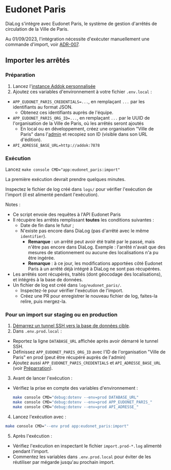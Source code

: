 # Eudonet Paris

DiaLog s'intègre avec Eudonet Paris, le système de gestion d'arrêtés de circulation de la Ville de Paris.

Au 01/09/2023, l'intégration nécessite d'exécuter manuellement une commande d'import, voir [ADR-007](../adr/007_eudonet_paris_integration.md).

## Importer les arrêtés

### Préparation

1. Lancez l'[instance Addok personnalisée](./addok.md)
1. Ajoutez ces variables d'environnement à votre fichier `.env.local` :
  * `APP_EUDONET_PARIS_CREDENTIALS=...`, en remplaçant `...` par les identifiants au format JSON.
    * Obtenez ces identifiants auprès de l'équipe.
  * `APP_EUDONET_PARIS_ORG_ID=...`, en remplaçant `...` par le UUID de l'organisation de la Ville de Paris, où les arrêtés seront ajoutés
    * En local ou en développement, créez une organisation "Ville de Paris" dans l'[admin](./admin.md) et recopiez son ID (visible dans son URL d'édition).
  * `API_ADRESSE_BASE_URL=http://addok:7878`

### Exécution

Lancez `make console CMD="app:eudonet_paris:import"`

La première exécution devrait prendre quelques minutes.

Inspectez le fichier de log créé dans `logs/` pour vérifier l'exécution de l'import (il est alimenté pendant l'exécution).

Notes :

* Ce script envoie des requêtes à l'API Eudonet Paris
* Il récupère les arrêtés remplissant **toutes** les conditions suivantes :
  * Date de fin dans le futur ;
  * N'existe pas encore dans DiaLog (pas d'arrêté avec le même `identifier`).
    * **Remarque** : un arrêté peut avoir été traité par le passé, mais n'être pas encore dans DiaLog. Exemple : l'arrêté n'avait que des mesures de stationnement ou aucune des localisations n'a pu être ingérée.
    * **Remarque** : à ce jour, les modifications apportées côté Eudonet Paris à un arrêté déjà intégré à DiaLog ne sont pas récupérées.
* Les arrêtés sont récupérés, traités (dont géocodage des localisations), et intégrés à la base de données.
* Un fichier de log est créé dans `log/eudonet_paris/`.
  * Inspectez-le pour vérifier l'exécution de l'import.
  * Créez une PR pour enregistrer le nouveau fichier de log, faites-la relire, puis mergez-la.

### Pour un import sur staging ou en production

1. [Démarrez un tunnel SSH vers la base de données cible](./db.md#utiliser-une-db-scalingo-en-local).
2. Dans `.env.prod.local` :
  * Reportez la ligne `DATABASE_URL` affichée après avoir démarré le tunnel SSH.
  * Définissez `APP_EUDONET_PARIS_ORG_ID` avec l'ID de l'organisation "Ville de Paris" en prod (peut être récupéré auprès de l'admin)
  * Ajoutez aussi `APP_EUDONET_PARIS_CREDENTIALS` et `API_ADRESSE_BASE_URL` (voir [Préparration](#préparation)).
3. Avant de lancer l'exécution :
  * Vérifiez la prise en compte des variables d'environnement :

    ```bash
    make console CMD="debug:dotenv --env=prod DATABASE_URL"
    make console CMD="debug:dotenv --env=prod APP_EUDONET_PARIS_"
    make console CMD="debug:dotenv --env=prod API_ADRESSE_"
    ```

4. Lancez l'exécution avec :

  ```bash
  make console CMD="--env prod app:eudonet_paris:import"
  ```

5. Après l'exécution :
  * Vérifiez l'exécution en inspectant le fichier `import.prod-*.log` alimenté pendant l'import.
  * Commentez les variables dans `.env.prod.local` pour éviter de les réutiliser par mégarde jusqu'au prochain import.
